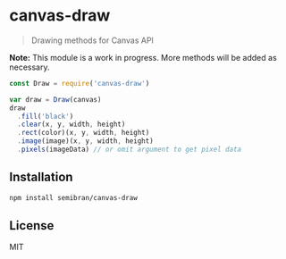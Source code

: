 # canvas-draw
> Drawing methods for Canvas API

**Note:** This module is a work in progress. More methods will be added as necessary.

```javascript
const Draw = require('canvas-draw')

var draw = Draw(canvas)
draw
  .fill('black')
  .clear(x, y, width, height)
  .rect(color)(x, y, width, height)
  .image(image)(x, y, width, height)
  .pixels(imageData) // or omit argument to get pixel data
```

## Installation
```sh
npm install semibran/canvas-draw
```

## License
MIT
